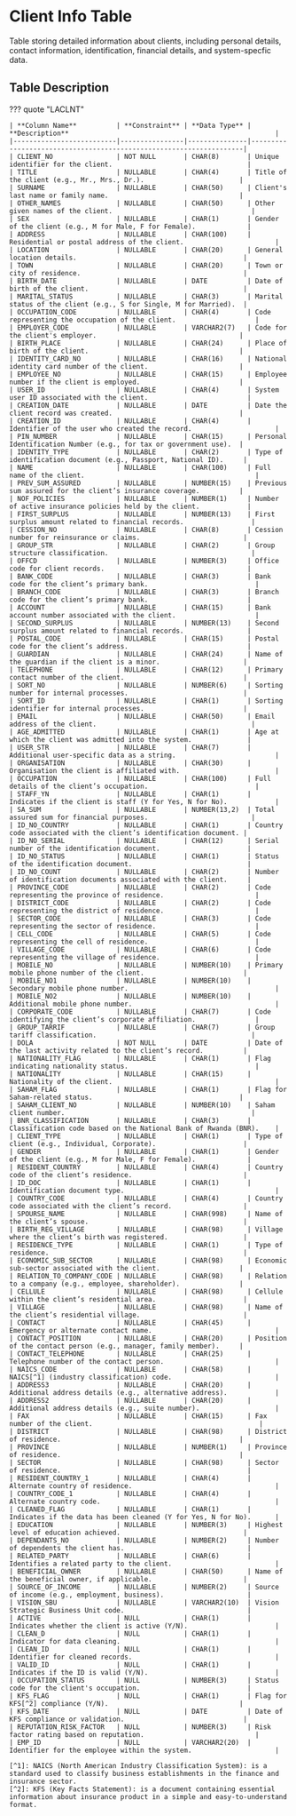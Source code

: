 # Client Info Table

Table storing detailed information about clients, including personal details, contact information, identification, financial details, and system-specfic data.

## Table Description

??? quote "LACLNT"

    | **Column Name**          | **Constraint** | **Data Type** | **Description**                                                    |
    |--------------------------|----------------|---------------|--------------------------------------------------------------------|
    | CLIENT_NO                | NOT NULL       | CHAR(8)       | Unique identifier for the client.                                  |
    | TITLE                    | NULLABLE       | CHAR(4)       | Title of the client (e.g., Mr., Mrs., Dr.).                        |
    | SURNAME                  | NULLABLE       | CHAR(50)      | Client's last name or family name.                                 |
    | OTHER_NAMES              | NULLABLE       | CHAR(50)      | Other given names of the client.                                   |
    | SEX                      | NULLABLE       | CHAR(1)       | Gender of the client (e.g., M for Male, F for Female).             |
    | ADDRESS                  | NULLABLE       | CHAR(100)     | Residential or postal address of the client.                       |
    | LOCATION                 | NULLABLE       | CHAR(20)      | General location details.                                          |
    | TOWN                     | NULLABLE       | CHAR(20)      | Town or city of residence.                                         |
    | BIRTH_DATE               | NULLABLE       | DATE          | Date of birth of the client.                                       |
    | MARITAL_STATUS           | NULLABLE       | CHAR(3)       | Marital status of the client (e.g., S for Single, M for Married).  |
    | OCCUPATION_CODE          | NULLABLE       | CHAR(4)       | Code representing the occupation of the client.                    |
    | EMPLOYER_CODE            | NULLABLE       | VARCHAR2(7)   | Code for the client's employer.                                    |
    | BIRTH_PLACE              | NULLABLE       | CHAR(24)      | Place of birth of the client.                                      |
    | IDENTITY_CARD_NO         | NULLABLE       | CHAR(16)      | National identity card number of the client.                       |
    | EMPLOYEE_NO              | NULLABLE       | CHAR(15)      | Employee number if the client is employed.                         |
    | USER_ID                  | NULLABLE       | CHAR(4)       | System user ID associated with the client.                         |
    | CREATION_DATE            | NULLABLE       | DATE          | Date the client record was created.                                |
    | CREATION_ID              | NULLABLE       | CHAR(4)       | Identifier of the user who created the record.                     |
    | PIN_NUMBER               | NULLABLE       | CHAR(15)      | Personal Identification Number (e.g., for tax or government use).  |
    | IDENTITY_TYPE            | NULLABLE       | CHAR(2)       | Type of identification document (e.g., Passport, National ID).     |
    | NAME                     | NULLABLE       | CHAR(100)     | Full name of the client.                                           |
    | PREV_SUM_ASSURED         | NULLABLE       | NUMBER(15)    | Previous sum assured for the client’s insurance coverage.          |
    | NOF_POLICIES             | NULLABLE       | NUMBER(1)     | Number of active insurance policies held by the client.            |
    | FIRST_SURPLUS            | NULLABLE       | NUMBER(13)    | First surplus amount related to financial records.                 |
    | CESSION_NO               | NULLABLE       | CHAR(8)       | Cession number for reinsurance or claims.                          |
    | GROUP_STR                | NULLABLE       | CHAR(2)       | Group structure classification.                                    |
    | OFFCD                    | NULLABLE       | NUMBER(3)     | Office code for client records.                                    |
    | BANK_CODE                | NULLABLE       | CHAR(3)       | Bank code for the client’s primary bank.                           |
    | BRANCH_CODE              | NULLABLE       | CHAR(3)       | Branch code for the client’s primary bank.                         |
    | ACCOUNT                  | NULLABLE       | CHAR(15)      | Bank account number associated with the client.                    |
    | SECOND_SURPLUS           | NULLABLE       | NUMBER(13)    | Second surplus amount related to financial records.                |
    | POSTAL_CODE              | NULLABLE       | CHAR(15)      | Postal code for the client’s address.                              |
    | GUARDIAN                 | NULLABLE       | CHAR(24)      | Name of the guardian if the client is a minor.                     |
    | TELEPHONE                | NULLABLE       | CHAR(12)      | Primary contact number of the client.                              |
    | SORT_NO                  | NULLABLE       | NUMBER(6)     | Sorting number for internal processes.                             |
    | SORT_ID                  | NULLABLE       | CHAR(1)       | Sorting identifier for internal processes.                         |
    | EMAIL                    | NULLABLE       | CHAR(50)      | Email address of the client.                                       |
    | AGE_ADMITTED             | NULLABLE       | CHAR(1)       | Age at which the client was admitted into the system.              |
    | USER_STR                 | NULLABLE       | CHAR(7)       | Additional user-specific data as a string.                         |
    | ORGANISATION             | NULLABLE       | CHAR(30)      | Organisation the client is affiliated with.                        |
    | OCCUPATION               | NULLABLE       | CHAR(100)     | Full details of the client’s occupation.                           |
    | STAFF_YN                 | NULLABLE       | CHAR(1)       | Indicates if the client is staff (Y for Yes, N for No).            |
    | SA_SUM                   | NULLABLE       | NUMBER(13,2)  | Total assured sum for financial purposes.                          |
    | ID_NO_COUNTRY            | NULLABLE       | CHAR(1)       | Country code associated with the client’s identification document. |
    | ID_NO_SERIAL             | NULLABLE       | CHAR(12)      | Serial number of the identification document.                      |
    | ID_NO_STATUS             | NULLABLE       | CHAR(1)       | Status of the identification document.                             |
    | ID_NO_COUNT              | NULLABLE       | CHAR(2)       | Number of identification documents associated with the client.     |
    | PROVINCE_CODE            | NULLABLE       | CHAR(2)       | Code representing the province of residence.                       |
    | DISTRICT_CODE            | NULLABLE       | CHAR(2)       | Code representing the district of residence.                       |
    | SECTOR_CODE              | NULLABLE       | CHAR(3)       | Code representing the sector of residence.                         |
    | CELL_CODE                | NULLABLE       | CHAR(5)       | Code representing the cell of residence.                           |
    | VILLAGE_CODE             | NULLABLE       | CHAR(6)       | Code representing the village of residence.                        |
    | MOBILE_NO                | NULLABLE       | NUMBER(10)    | Primary mobile phone number of the client.                         |
    | MOBILE_NO1               | NULLABLE       | NUMBER(10)    | Secondary mobile phone number.                                     |
    | MOBILE_NO2               | NULLABLE       | NUMBER(10)    | Additional mobile phone number.                                    |
    | CORPORATE_CODE           | NULLABLE       | CHAR(7)       | Code identifying the client’s corporate affiliation.               |
    | GROUP_TARRIF             | NULLABLE       | CHAR(7)       | Group tariff classification.                                       |
    | DOLA                     | NOT NULL       | DATE          | Date of the last activity related to the client’s record.          |
    | NATIONALITY_FLAG         | NULLABLE       | CHAR(1)       | Flag indicating nationality status.                                |
    | NATIONALITY              | NULLABLE       | CHAR(15)      | Nationality of the client.                                         |
    | SAHAM_FLAG               | NULLABLE       | CHAR(1)       | Flag for Saham-related status.                                     |
    | SAHAM_CLIENT_NO          | NULLABLE       | NUMBER(10)    | Saham client number.                                               |
    | BNR_CLASSIFICATION       | NULLABLE       | CHAR(3)       | Classification code based on the National Bank of Rwanda (BNR).    |
    | CLIENT_TYPE              | NULLABLE       | CHAR(1)       | Type of client (e.g., Individual, Corporate).                      |
    | GENDER                   | NULLABLE       | CHAR(1)       | Gender of the client (e.g., M for Male, F for Female).             |
    | RESIDENT_COUNTRY         | NULLABLE       | CHAR(4)       | Country code of the client’s residence.                            |
    | ID_DOC                   | NULLABLE       | CHAR(1)       | Identification document type.                                      |
    | COUNTRY_CODE             | NULLABLE       | CHAR(4)       | Country code associated with the client’s record.                  |
    | SPOURSE_NAME             | NULLABLE       | CHAR(998)     | Name of the client’s spouse.                                       |
    | BIRTH_REG_VILLAGE        | NULLABLE       | CHAR(98)      | Village where the client’s birth was registered.                   |
    | RESIDENCE_TYPE           | NULLABLE       | CHAR(1)       | Type of residence.                                                 |
    | ECONOMIC_SUB_SECTOR      | NULLABLE       | CHAR(98)      | Economic sub-sector associated with the client.                    |
    | RELATION_TO_COMPANY_CODE | NULLABLE       | CHAR(98)      | Relation to a company (e.g., employee, shareholder).               |
    | CELLULE                  | NULLABLE       | CHAR(98)      | Cellule within the client’s residential area.                      |
    | VILLAGE                  | NULLABLE       | CHAR(98)      | Name of the client’s residential village.                          |
    | CONTACT                  | NULLABLE       | CHAR(45)      | Emergency or alternate contact name.                               |
    | CONTACT_POSITION         | NULLABLE       | CHAR(20)      | Position of the contact person (e.g., manager, family member).     |
    | CONTACT_TELEPHONE        | NULLABLE       | CHAR(25)      | Telephone number of the contact person.                            |
    | NAICS_CODE               | NULLABLE       | CHAR(58)      | NAICS[^1] (industry classification) code.                          |
    | ADDRESS3                 | NULLABLE       | CHAR(20)      | Additional address details (e.g., alternative address).            |
    | ADDRESS2                 | NULLABLE       | CHAR(20)      | Additional address details (e.g., suite number).                   |
    | FAX                      | NULLABLE       | CHAR(15)      | Fax number of the client.                                          |
    | DISTRICT                 | NULLABLE       | CHAR(98)      | District of residence.                                             |
    | PROVINCE                 | NULLABLE       | NUMBER(1)     | Province of residence.                                             |
    | SECTOR                   | NULLABLE       | CHAR(98)      | Sector of residence.                                               |
    | RESIDENT_COUNTRY_1       | NULLABLE       | CHAR(4)       | Alternate country of residence.                                    |
    | COUNTRY_CODE_1           | NULLABLE       | CHAR(4)       | Alternate country code.                                            |
    | CLEANED_FLAG             | NULLABLE       | CHAR(1)       | Indicates if the data has been cleaned (Y for Yes, N for No).      |
    | EDUCATION                | NULLABLE       | NUMBER(3)     | Highest level of education achieved.                               |
    | DEPENDANTS_NO            | NULLABLE       | NUMBER(2)     | Number of dependents the client has.                               |
    | RELATED_PARTY            | NULLABLE       | CHAR(6)       | Identifies a related party to the client.                          |
    | BENEFICIAL_OWNER         | NULLABLE       | CHAR(50)      | Name of the beneficial owner, if applicable.                       |
    | SOURCE_OF_INCOME         | NULLABLE       | NUMBER(2)     | Source of income (e.g., employment, business).                     |
    | VISION_SBU               | NULLABLE       | VARCHAR2(10)  | Vision Strategic Business Unit code.                               |
    | ACTIVE                   | NULL           | CHAR(1)       | Indicates whether the client is active (Y/N).                      |
    | CLEAN_D                  | NULL           | CHAR(1)       | Indicator for data cleaning.                                       |
    | CLEAN_ID                 | NULL           | CHAR(1)       | Identifier for cleaned records.                                    |
    | VALID_ID                 | NULL           | CHAR(1)       | Indicates if the ID is valid (Y/N).                                |
    | OCCUPATION_STATUS        | NULL           | NUMBER(3)     | Status code for the client's occupation.                           |
    | KFS_FLAG                 | NULL           | CHAR(1)       | Flag for KFS[^2] compliance (Y/N).                                 |
    | KFS_DATE                 | NULL           | DATE          | Date of KFS compliance or validation.                              |
    | REPUTATION_RISK_FACTOR   | NULL           | NUMBER(3)     | Risk factor rating based on reputation.                            |
    | EMP_ID                   | NULL           | VARCHAR2(20)  | Identifier for the employee within the system.                     |

    [^1]: NAICS (North American Industry Classification System): is a standard used to classify business establishments in the finance and insurance sector.
    [^2]: KFS (Key Facts Statement): is a document containing essential information about insurance product in a simple and easy-to-understand format.
